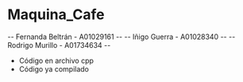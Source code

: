 # Maquina_Cafe
-- Fernanda Beltrán - A01029161 -- 
-- Iñigo Guerra -  A01028340 -- 
-- Rodrigo Murillo - A01734634 --

- Código en archivo cpp
- Código ya compilado
